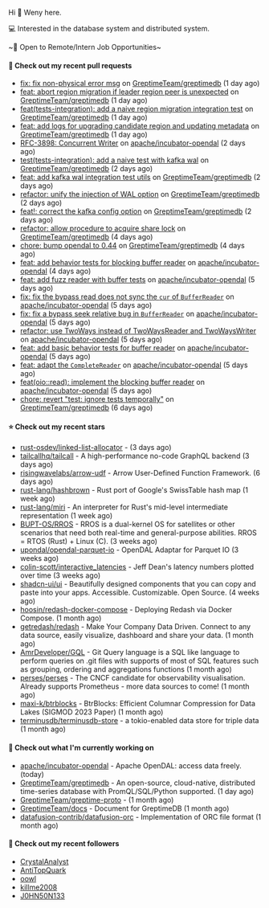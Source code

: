 Hi 👋 Weny here.

💻 Interested in the database system and distributed system.

~🍺 Open to Remote/Intern Job Opportunities~

#### 🔨 Check out my recent pull requests

- [fix: fix non-physical error msg](https://github.com/GreptimeTeam/greptimedb/pull/3087) on [GreptimeTeam/greptimedb](https://github.com/GreptimeTeam/greptimedb) (1 day ago)
- [feat: abort region migration if leader region peer is unexpected](https://github.com/GreptimeTeam/greptimedb/pull/3086) on [GreptimeTeam/greptimedb](https://github.com/GreptimeTeam/greptimedb) (1 day ago)
- [feat(tests-integration): add a naive region migration integration test](https://github.com/GreptimeTeam/greptimedb/pull/3078) on [GreptimeTeam/greptimedb](https://github.com/GreptimeTeam/greptimedb) (1 day ago)
- [feat: add logs for upgrading candidate region and updating metadata](https://github.com/GreptimeTeam/greptimedb/pull/3077) on [GreptimeTeam/greptimedb](https://github.com/GreptimeTeam/greptimedb) (1 day ago)
- [RFC-3898: Concurrent Writer](https://github.com/apache/incubator-opendal/pull/3898) on [apache/incubator-opendal](https://github.com/apache/incubator-opendal) (2 days ago)
- [test(tests-integration): add a naive test with kafka wal](https://github.com/GreptimeTeam/greptimedb/pull/3071) on [GreptimeTeam/greptimedb](https://github.com/GreptimeTeam/greptimedb) (2 days ago)
- [feat: add kafka wal integration test utils](https://github.com/GreptimeTeam/greptimedb/pull/3069) on [GreptimeTeam/greptimedb](https://github.com/GreptimeTeam/greptimedb) (2 days ago)
- [refactor: unify the injection of WAL option](https://github.com/GreptimeTeam/greptimedb/pull/3066) on [GreptimeTeam/greptimedb](https://github.com/GreptimeTeam/greptimedb) (2 days ago)
- [feat!: correct the kafka config option](https://github.com/GreptimeTeam/greptimedb/pull/3065) on [GreptimeTeam/greptimedb](https://github.com/GreptimeTeam/greptimedb) (2 days ago)
- [refactor: allow procedure to acquire share lock](https://github.com/GreptimeTeam/greptimedb/pull/3061) on [GreptimeTeam/greptimedb](https://github.com/GreptimeTeam/greptimedb) (4 days ago)
- [chore: bump opendal to 0.44](https://github.com/GreptimeTeam/greptimedb/pull/3058) on [GreptimeTeam/greptimedb](https://github.com/GreptimeTeam/greptimedb) (4 days ago)
- [feat: add behavior tests for blocking buffer reader](https://github.com/apache/incubator-opendal/pull/3872) on [apache/incubator-opendal](https://github.com/apache/incubator-opendal) (4 days ago)
- [feat: add fuzz reader with buffer tests](https://github.com/apache/incubator-opendal/pull/3866) on [apache/incubator-opendal](https://github.com/apache/incubator-opendal) (5 days ago)
- [fix: fix the bypass read does not sync the `cur` of `BufferReader`](https://github.com/apache/incubator-opendal/pull/3865) on [apache/incubator-opendal](https://github.com/apache/incubator-opendal) (5 days ago)
- [fix: fix a bypass seek relative bug in `BufferReader`](https://github.com/apache/incubator-opendal/pull/3864) on [apache/incubator-opendal](https://github.com/apache/incubator-opendal) (5 days ago)
- [refactor: use TwoWays instead of TwoWaysReader and TwoWaysWriter](https://github.com/apache/incubator-opendal/pull/3863) on [apache/incubator-opendal](https://github.com/apache/incubator-opendal) (5 days ago)
- [feat: add basic behavior tests for buffer reader](https://github.com/apache/incubator-opendal/pull/3862) on [apache/incubator-opendal](https://github.com/apache/incubator-opendal) (5 days ago)
- [feat: adapt the `CompleteReader`](https://github.com/apache/incubator-opendal/pull/3861) on [apache/incubator-opendal](https://github.com/apache/incubator-opendal) (5 days ago)
- [feat(oio::read): implement the blocking buffer reader](https://github.com/apache/incubator-opendal/pull/3860) on [apache/incubator-opendal](https://github.com/apache/incubator-opendal) (5 days ago)
- [chore: revert &#34;test: ignore tests temporally&#34;](https://github.com/GreptimeTeam/greptimedb/pull/3050) on [GreptimeTeam/greptimedb](https://github.com/GreptimeTeam/greptimedb) (6 days ago)

#### ⭐ Check out my recent stars

- [rust-osdev/linked-list-allocator](https://github.com/rust-osdev/linked-list-allocator) -  (3 days ago)
- [tailcallhq/tailcall](https://github.com/tailcallhq/tailcall) - A high-performance no-code GraphQL backend (3 days ago)
- [risingwavelabs/arrow-udf](https://github.com/risingwavelabs/arrow-udf) - Arrow User-Defined Function Framework. (6 days ago)
- [rust-lang/hashbrown](https://github.com/rust-lang/hashbrown) - Rust port of Google&#39;s SwissTable hash map (1 week ago)
- [rust-lang/miri](https://github.com/rust-lang/miri) - An interpreter for Rust&#39;s mid-level intermediate representation (1 week ago)
- [BUPT-OS/RROS](https://github.com/BUPT-OS/RROS) - RROS is a dual-kernel OS for satellites or other scenarios that need both real-time and general-purpose abilities.  RROS = RTOS (Rust) &#43; Linux (C). (3 weeks ago)
- [upondal/opendal-parquet-io](https://github.com/upondal/opendal-parquet-io) - OpenDAL Adaptar for Parquet IO (3 weeks ago)
- [colin-scott/interactive_latencies](https://github.com/colin-scott/interactive_latencies) - Jeff Dean&#39;s latency numbers plotted over time (3 weeks ago)
- [shadcn-ui/ui](https://github.com/shadcn-ui/ui) - Beautifully designed components that you can copy and paste into your apps. Accessible. Customizable. Open Source. (4 weeks ago)
- [hoosin/redash-docker-compose](https://github.com/hoosin/redash-docker-compose) - Deploying Redash via Docker Compose. (1 month ago)
- [getredash/redash](https://github.com/getredash/redash) - Make Your Company Data Driven. Connect to any data source, easily visualize, dashboard and share your data. (1 month ago)
- [AmrDeveloper/GQL](https://github.com/AmrDeveloper/GQL) -  Git Query language is a SQL like language to perform queries on .git files with supports of most of SQL features such as grouping, ordering and aggregations functions (1 month ago)
- [perses/perses](https://github.com/perses/perses) - The CNCF candidate for observability visualisation. Already supports Prometheus - more data sources to come! (1 month ago)
- [maxi-k/btrblocks](https://github.com/maxi-k/btrblocks) - BtrBlocks: Efficient Columnar Compression for Data Lakes (SIGMOD 2023 Paper) (1 month ago)
- [terminusdb/terminusdb-store](https://github.com/terminusdb/terminusdb-store) - a tokio-enabled data store for triple data (1 month ago)

#### 👷 Check out what I'm currently working on

- [apache/incubator-opendal](https://github.com/apache/incubator-opendal) - Apache OpenDAL: access data freely. (today)
- [GreptimeTeam/greptimedb](https://github.com/GreptimeTeam/greptimedb) - An open-source, cloud-native, distributed time-series database with PromQL/SQL/Python supported. (1 day ago)
- [GreptimeTeam/greptime-proto](https://github.com/GreptimeTeam/greptime-proto) -  (1 month ago)
- [GreptimeTeam/docs](https://github.com/GreptimeTeam/docs) - Document for GreptimeDB (1 month ago)
- [datafusion-contrib/datafusion-orc](https://github.com/datafusion-contrib/datafusion-orc) - Implementation of ORC file format (1 month ago)

#### 👯 Check out my recent followers

- [CrystalAnalyst](https://github.com/CrystalAnalyst)
- [AntiTopQuark](https://github.com/AntiTopQuark)
- [oowl](https://github.com/oowl)
- [killme2008](https://github.com/killme2008)
- [J0HN50N133](https://github.com/J0HN50N133)


